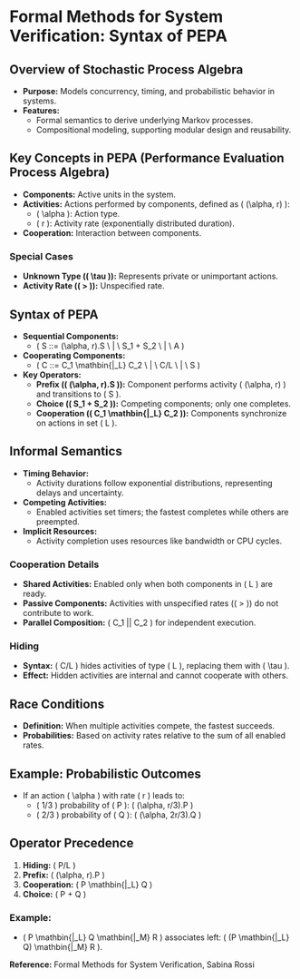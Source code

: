# Formal Methods for System Verification: Syntax of PEPA

## Overview of Stochastic Process Algebra
- **Purpose:** Models concurrency, timing, and probabilistic behavior in systems.
- **Features:**
  - Formal semantics to derive underlying Markov processes.
  - Compositional modeling, supporting modular design and reusability.

## Key Concepts in PEPA (Performance Evaluation Process Algebra)
- **Components:** Active units in the system.
- **Activities:** Actions performed by components, defined as \( (\alpha, r) \):
  - \( \alpha \): Action type.
  - \( r \): Activity rate (exponentially distributed duration).
- **Cooperation:** Interaction between components.

### Special Cases
- **Unknown Type (\( \tau \)):** Represents private or unimportant actions.
- **Activity Rate (\( > \)):** Unspecified rate.

## Syntax of PEPA
- **Sequential Components:**
  - \( S ::= (\alpha, r).S \ | \ S_1 + S_2 \ | \ A \)
- **Cooperating Components:**
  - \( C ::= C_1 \mathbin{\|_L} C_2 \ | \ C/L \ | \ S \)
- **Key Operators:**
  - **Prefix (\( (\alpha, r).S \)):** Component performs activity \( (\alpha, r) \) and transitions to \( S \).
  - **Choice (\( S_1 + S_2 \)):** Competing components; only one completes.
  - **Cooperation (\( C_1 \mathbin{\|_L} C_2 \)):** Components synchronize on actions in set \( L \).

## Informal Semantics
- **Timing Behavior:**
  - Activity durations follow exponential distributions, representing delays and uncertainty.
- **Competing Activities:**
  - Enabled activities set timers; the fastest completes while others are preempted.
- **Implicit Resources:**
  - Activity completion uses resources like bandwidth or CPU cycles.

### Cooperation Details
- **Shared Activities:** Enabled only when both components in \( L \) are ready.
- **Passive Components:** Activities with unspecified rates (\( > \)) do not contribute to work.
- **Parallel Composition:** \( C_1 || C_2 \) for independent execution.

### Hiding
- **Syntax:** \( C/L \) hides activities of type \( L \), replacing them with \( \tau \).
- **Effect:** Hidden activities are internal and cannot cooperate with others.

## Race Conditions
- **Definition:** When multiple activities compete, the fastest succeeds.
- **Probabilities:** Based on activity rates relative to the sum of all enabled rates.

## Example: Probabilistic Outcomes
- If an action \( \alpha \) with rate \( r \) leads to:
  - \( 1/3 \) probability of \( P \): \( (\alpha, r/3).P \)
  - \( 2/3 \) probability of \( Q \): \( (\alpha, 2r/3).Q \)

## Operator Precedence
1. **Hiding:** \( P/L \)
2. **Prefix:** \( (\alpha, r).P \)
3. **Cooperation:** \( P \mathbin{\|_L} Q \)
4. **Choice:** \( P + Q \)

### Example:
- \( P \mathbin{\|_L} Q \mathbin{\|_M} R \) associates left: \( (P \mathbin{\|_L} Q) \mathbin{\|_M} R \).

**Reference:** Formal Methods for System Verification, Sabina Rossi
	